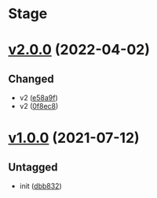 # Stage

# [v2.0.0](https://infracia.github.com/infracia/razorpay/releases/tag/v2.0.0) (2022-04-02)

## Changed

- v2 ([e58a9f](https://infracia.github.com/infracia/razorpay/commit/e58a9f7af2aa408712af3bf71b544c2feed42502))
- v2 ([0f8ec8](https://infracia.github.com/infracia/razorpay/commit/0f8ec825e6c593ae930358f34ea43905bbf1344d))

# [v1.0.0](https://infracia.github.com/infracia/razorpay/releases/tag/v1.0.0) (2021-07-12)

## Untagged

- init ([dbb832](https://infracia.github.com/infracia/razorpay/commit/dbb832275b3451bbd1b2bf94e4fcc46cd65619ac))

